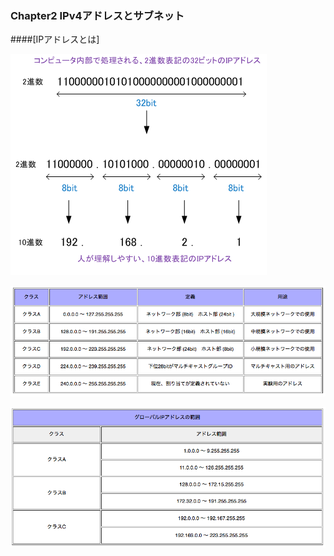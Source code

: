 ### Chapter2 IPv4アドレスとサブネット

####[IPアドレスとは]

![Alt Text](https://github.com/yhidetoshi/Pictures/raw/master/Network_Study/ipaddress-fig1.png)

![Alt Text](https://github.com/yhidetoshi/Pictures/raw/master/Network_Study/ipaddress-fig2.png)

![Alt Text](https://github.com/yhidetoshi/Pictures/raw/master/Network_Study/ip-global-fig1.png)


